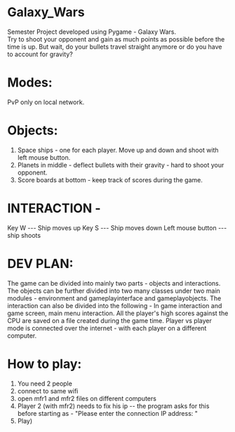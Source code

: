# Galaxy_Wars
Semester Project developed using Pygame  - Galaxy Wars. 	
Try to shoot your opponent and gain as much points as possible before the time is up. But wait, do your bullets travel straight anymore or do you have to account for gravity?

# Modes:

PvP only on local network.

# Objects:

1. Space ships - one for each player. Move up and down and shoot with left mouse button.
2. Planets in middle - deflect bullets with their gravity - hard to shoot your opponent.
3. Score boards at bottom - keep track of scores during the game. 

# INTERACTION -
Key W --- Ship moves up
Key S --- Ship moves down
Left mouse button --- ship shoots 


# DEV PLAN:

The game can be divided into mainly two parts - objects and interactions.
The objects can be further divided into two many classes under two main modules  - environment and gameplayinterface and gameplayobjects.
The interaction can also be divided into the following - In game interaction and game screen, main menu interaction. 
All the player's high scores against the CPU are saved on a file created during the game time.
Player vs player mode is connected over the internet - with each player on a different computer. 

# How to play:
1. You need 2 people 
2. connect to same wifi
3. open mfr1 and mfr2 files on different computers 
4. Player 2 (with mfr2) needs to fix his ip -- the program asks for this before starting as - "Please enter the connection IP address: "
5. Play)
